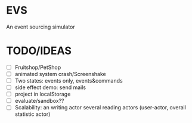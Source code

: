 # EVS
An event sourcing simulator
# TODO/IDEAS
 - [ ] Fruitshop/PetShop
 - [ ] animated system crash/Screenshake
 - [ ] Two states: events only, events&commands
 - [ ] side effect demo: send mails
 - [ ] project in localStorage
 - [ ] evaluate/sandbox??
 - [ ] Scalability: an writing actor several reading actors
        (user-actor, overall statistic actor)